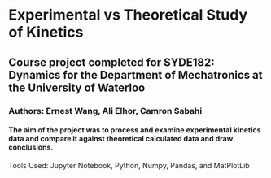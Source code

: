 # Experimental vs Theoretical Study of Kinetics 
## Course project completed for SYDE182: Dynamics for the Department of Mechatronics at the University of Waterloo
### Authors: Ernest Wang, Ali Elhor, Camron Sabahi
#### The aim of the project was to process and examine experimental kinetics data and compare it against theoretical calculated data and draw conclusions. 
Tools Used: Jupyter Notebook, Python, Numpy, Pandas, and MatPlotLib
